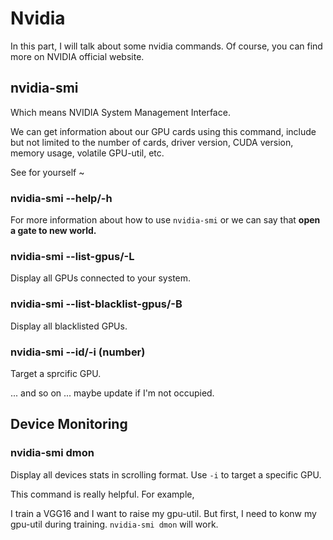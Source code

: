 # Nvidia

In this part, I will talk about some nvidia commands. Of course, you can find more on NVIDIA official website. 

## nvidia-smi

Which means NVIDIA System Management Interface. 

We can get information about our GPU cards using this command, include but not limited to the number of cards, driver version, CUDA version, memory usage, volatile GPU-util, etc. 

See for yourself ~ 

### nvidia-smi --help/-h

For more information about how to use `nvidia-smi` or we can say that <strong>open a gate to new world.</strong> 

### nvidia-smi --list-gpus/-L

Display all GPUs connected to your system. 

### nvidia-smi --list-blacklist-gpus/-B

Display all blacklisted GPUs. 

### nvidia-smi --id/-i (number)

Target a sprcific GPU. 


... and so on ... maybe update if I'm not occupied. 

## Device Monitoring

### nvidia-smi dmon

Display all devices stats in scrolling format. Use `-i` to target a specific GPU. 

This command is really helpful. For example, 

I train a VGG16 and I want to raise my gpu-util. But first, I need to konw my gpu-util during training. `nvidia-smi dmon` will work. 
